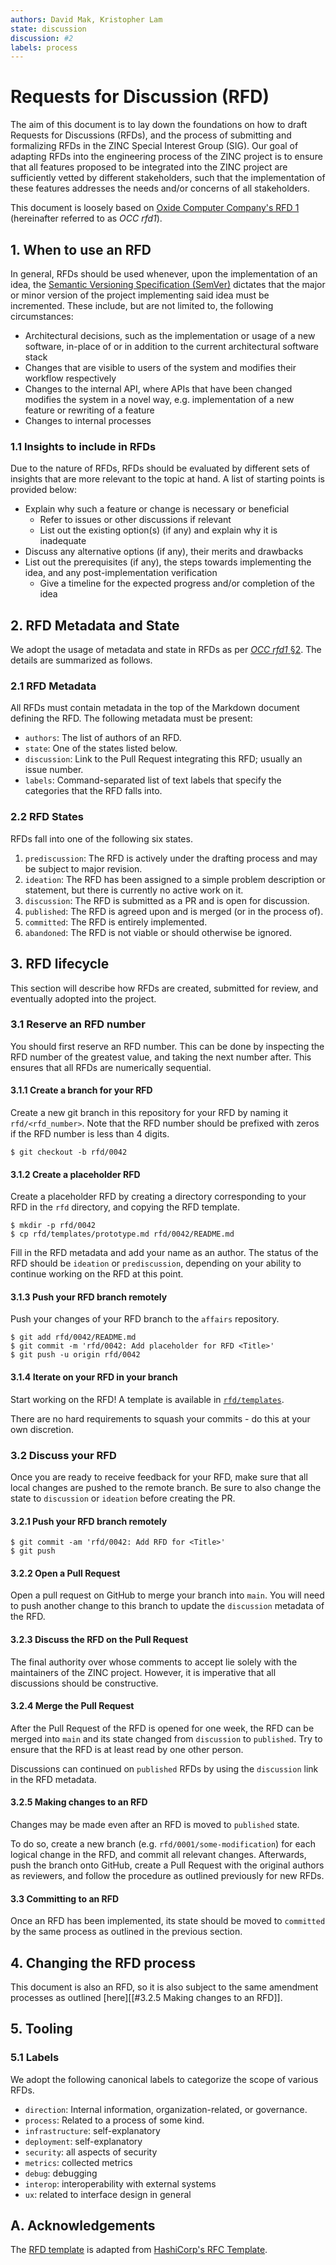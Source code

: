 ```yaml
---
authors: David Mak, Kristopher Lam
state: discussion
discussion: #2
labels: process
---
```


# Requests for Discussion (RFD)

The aim of this document is to lay down the foundations on how to draft Requests for Discussions (RFDs), and the process of submitting and formalizing RFDs in the ZINC Special Interest Group (SIG). Our goal of adapting RFDs into the engineering process of the ZINC project is to ensure that all features proposed to be integrated into the ZINC project are sufficiently vetted by different stakeholders, such that the implementation of these features addresses the needs and/or concerns of all stakeholders.

This document is loosely based on [Oxide Computer Company's RFD 1](https://rfd.shared.oxide.computer/rfd/0001) (hereinafter referred to as *OCC rfd1*).

## 1. When to use an RFD

In general, RFDs should be used whenever, upon the implementation of an idea, the [Semantic Versioning Specification (SemVer)](https://semver.org/) dictates that the major or minor version of the project implementing said idea must be incremented. These include, but are not limited to, the following circumstances:

- Architectural decisions, such as the implementation or usage of a new software, in-place of or in addition to the current architectural software stack
- Changes that are visible to users of the system and modifies their workflow respectively
- Changes to the internal API, where APIs that have been changed modifies the system in a novel way, e.g. implementation of a new feature or rewriting of a feature
- Changes to internal processes

### 1.1 Insights to include in RFDs

Due to the nature of RFDs, RFDs should be evaluated by different sets of insights that are more relevant to the topic at hand. A list of starting points is provided below:

- Explain why such a feature or change is necessary or beneficial
	- Refer to issues or other discussions if relevant
	- List out the existing option(s) (if any) and explain why it is inadequate
- Discuss any alternative options (if any), their merits and drawbacks
- List out the prerequisites (if any), the steps towards implementing the idea, and any post-implementation verification
	- Give a timeline for the expected progress and/or completion of the idea

## 2. RFD Metadata and State

We adopt the usage of metadata and state in RFDs as per [*OCC rfd1* §2](https://rfd.shared.oxide.computer/rfd/0001#_rfd_metadata_and_state). The details are summarized as follows.

### 2.1 RFD Metadata

All RFDs must contain metadata in the top of the Markdown document defining the RFD. The following metadata must be present:

- `authors`: The list of authors of an RFD.
- `state`: One of the states listed below.
- `discussion`: Link to the Pull Request integrating this RFD; usually an issue number.
- `labels`: Command-separated list of text labels that specify the categories that the RFD falls into.

### 2.2 RFD States

RFDs fall into one of the following six states.

1. `prediscussion`: The RFD is actively under the drafting process and may be subject to major revision.
2. `ideation`: The RFD has been assigned to a simple problem description or statement, but there is currently no active work on it.
3. `discussion`: The RFD is submitted as a PR and is open for discussion.
4. `published`: The RFD is agreed upon and is merged (or in the process of).
5. `committed`: The RFD is entirely implemented.
6. `abandoned`: The RFD is not viable or should otherwise be ignored.

## 3. RFD lifecycle

This section will describe how RFDs are created, submitted for review, and eventually adopted into the project.

### 3.1 Reserve an RFD number

You should first reserve an RFD number. This can be done by inspecting the RFD number of the greatest value, and taking the next number after. This ensures that all RFDs are numerically sequential.

#### 3.1.1 Create a branch for your RFD

Create a new git branch in this repository for your RFD by naming it `rfd/<rfd_number>`. Note that the RFD number should be prefixed with zeros if the RFD number is less than 4 digits.

```
$ git checkout -b rfd/0042
```

#### 3.1.2 Create a placeholder RFD

Create a placeholder RFD by creating a directory corresponding to your RFD in the `rfd` directory, and copying the RFD template.

```
$ mkdir -p rfd/0042
$ cp rfd/templates/prototype.md rfd/0042/README.md
```

Fill in the RFD metadata and add your name as an author. The status of the RFD should be `ideation` or `prediscussion`, depending on your ability to continue working on the RFD at this point.

#### 3.1.3 Push your RFD branch remotely

Push your changes of your RFD branch to the `affairs` repository.

```
$ git add rfd/0042/README.md
$ git commit -m 'rfd/0042: Add placeholder for RFD <Title>'
$ git push -u origin rfd/0042
```

#### 3.1.4 Iterate on your RFD in your branch

Start working on the RFD! A template is available in [`rfd/templates`](../rfd/templates).

There are no hard requirements to squash your commits - do this at your own discretion.

### 3.2 Discuss your RFD

Once you are ready to receive feedback for your RFD, make sure that all local changes are pushed to the remote branch. Be sure to also change the state to `discussion` or `ideation` before creating the PR.

#### 3.2.1 Push your RFD branch remotely

```
$ git commit -am 'rfd/0042: Add RFD for <Title>'
$ git push
```

#### 3.2.2 Open a Pull Request

Open a pull request on GitHub to merge your branch into `main`. You will need to push another change to this branch to update the `discussion` metadata of the RFD.

#### 3.2.3 Discuss the RFD on the Pull Request

The final authority over whose comments to accept lie solely with the maintainers of the ZINC project. However, it is imperative that all discussions should be constructive.

#### 3.2.4 Merge the Pull Request

After the Pull Request of the RFD is opened for one week, the RFD can be merged into `main` and its state changed from `discussion` to `published`. Try to ensure that the RFD is at least read by one other person.

Discussions can continued on `published` RFDs by using the `discussion` link in the RFD metadata. 

#### 3.2.5 Making changes to an RFD

Changes may be made even after an RFD is moved to `published` state.

To do so, create a new branch (e.g. `rfd/0001/some-modification`) for each logical change in the RFD, and commit all relevant changes. Afterwards, push the branch onto GitHub, create a Pull Request with the original authors as reviewers, and follow the procedure as outlined previously for new RFDs.

#### 3.3 Committing to an RFD

Once an RFD has been implemented, its state should be moved to `committed` by the same process as outlined in the previous section.

## 4. Changing the RFD process

This document is also an RFD, so it is also subject to the same amendment processes as outlined [here][[#3.2.5 Making changes to an RFD]].

## 5. Tooling

### 5.1 Labels

We adopt the following canonical labels to categorize the scope of various RFDs.

- `direction`: Internal information, organization-related, or governance.
- `process`: Related to a process of some kind.
- `infrastructure`: self-explanatory
- `deployment`: self-explanatory
- `security`: all aspects of security
- `metrics`: collected metrics
- `debug`: debugging
- `interop`: interoperability with external systems
- `ux`: related to interface design in general

## A. Acknowledgements

The [RFD template](../templates/prototype.md) is adapted from [HashiCorp's RFC Template](https://www.hashicorp.com/en/how-hashicorp-works/articles/rfc-template).

